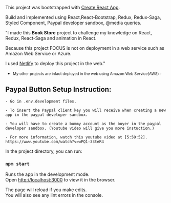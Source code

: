 This project was bootstrapped with [Create React App](https://github.com/facebook/create-react-app).

Build and implemented using React,React-Bootstrap, Redux, Redux-Saga, Styled Component, Paypal developer sandbox, @media queries.

"I made this <strong>Book Store</strong> project to challenge my knowledge on React, Redux, React-Saga and animation in React.

Because this project FOCUS is not on deployment in a web service such as Amazon Web Service or Azure.

I used <a href="https://www.netlify.com/">Netlify</a> to deploy this project in the web."
<small className="text-muted"> 

- My other projects are infact deployed in the web using Amazon Web Service(AWS) - </small>

## Paypal Button Setup Instruction:

    - Go in .env.development files.

    - To insert the Paypal client key you will receive when creating a new app in the paypal developer sandbox.

    - You will have to create a bummy account as the buyer in the paypal developer sandbox. (Youtube video will give you more instuction.)

    - For more information, watch this youtube video at [5:59:52]. https://www.youtube.com/watch?v=wPQ1-33teR4


In the project directory, you can run:

### `npm start`

Runs the app in the development mode.<br>
Open [http://localhost:3000](http://localhost:3000) to view it in the browser.

The page will reload if you make edits.<br>
You will also see any lint errors in the console.

